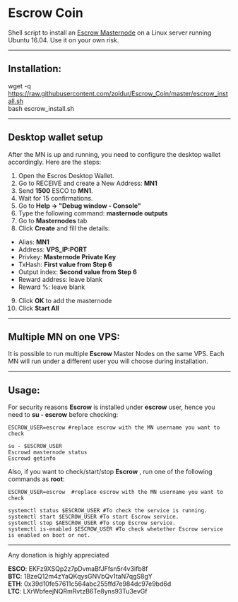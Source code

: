 # Escrow Coin
Shell script to install an [Escrow Masternode](https://http://www.escrow-coin.com/) on a Linux server running Ubuntu 16.04. Use it on your own risk.  

***
## Installation:  

wget -q https://raw.githubusercontent.com/zoldur/Escrow_Coin/master/escrow_install.sh  
bash escrow_install.sh
***

## Desktop wallet setup  

After the MN is up and running, you need to configure the desktop wallet accordingly. Here are the steps:  
1. Open the Escros Desktop Wallet.  
2. Go to RECEIVE and create a New Address: **MN1**  
3. Send **1500** ESCO to **MN1**.  
4. Wait for 15 confirmations.  
5. Go to **Help -> "Debug window - Console"**  
6. Type the following command: **masternode outputs**  
7. Go to **Masternodes** tab  
8. Click **Create** and fill the details:  
* Alias: **MN1**  
* Address: **VPS_IP:PORT**  
* Privkey: **Masternode Private Key**  
* TxHash: **First value from Step 6**  
* Output index:  **Second value from Step 6**  
* Reward address: leave blank  
* Reward %: leave blank  
9. Click **OK** to add the masternode  
10. Click **Start All**  

***

## Multiple MN on one VPS:

It is possible to run multiple **Escrow** Master Nodes on the same VPS. Each MN will run under a different user you will choose during installation.  

***


## Usage:  

For security reasons **Escrow** is installed under **escrow** user, hence you need to **su - escrow** before checking:    

```
ESCROW_USER=escrow #replace escrow with the MN username you want to check

su - $ESCROW_USER  
Escrowd masternode status  
Escrowd getinfo  
```  

Also, if you want to check/start/stop **Escrow** , run one of the following commands as **root**:

```
ESCROW_USER=escrow  #replace escrow with the MN username you want to check  
  
systemctl status $ESCROW_USER #To check the service is running.  
systemctl start $ESCROW_USER #To start Escrow service.  
systemctl stop $AESCROW_USER #To stop Escrow service.  
systemctl is-enabled $ESCROW_USER #To check whetether Escrow service is enabled on boot or not.  
```  

***

  
Any donation is highly appreciated  

**ESCO**: EKFz9XSQp2z7pDvmaBfJFfsn5r4v3ifb8f  
**BTC**: 1BzeQ12m4zYaQKqysGNVbQv1taN7qgS8gY  
**ETH**: 0x39d10fe57611c564abc255ffd7e984dc97e9bd6d  
**LTC**: LXrWbfeejNQRmRvtzB6Te8yns93Tu3evGf  

